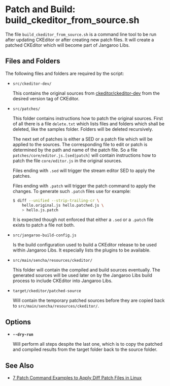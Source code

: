 # Patch and Build: build_ckeditor_from_source.sh

The file `build_ckeditor_from_source.sh` is a command line tool to be run after
updating CKEditor or after creating new patch files. It will create a patched CKEditor
which will become part of Jangaroo Libs.

## Files and Folders

The following files and folders are required by the script:

* `src/ckeditor-dev/`

    This contains the original sources from [ckeditor/ckeditor-dev](https://github.com/ckeditor/ckeditor-dev)
    from the desired version tag of CKEditor.
    
* `src/patches/`

    This folder contains instructions how to patch the original sources. First of all there
    is a file `delete.txt` which lists files and folders which shall be deleted, like the
    samples folder. Folders will be deleted recursively.
    
    The next set of patches is either a SED or a patch file which will be applied to the
    sources. The corresponding file to edit or patch is determined by the path and name
    of the patch file. So a file `patches/core/editor.js.[sed|patch]` will contain
    instructions how to patch the file `core/editor.js` in the original sources.
    
    Files ending with `.sed` will trigger the stream editor SED to apply the patches.
    
    Files ending with `.patch` will trigger the patch command to apply the changes.
    To generate such `.patch` files use for example:
    
    ```bash
    $ diff --unified --strip-trailing-cr \
        hello.original.js hello.patched.js \
        > hello.js.patch
    ```
    
    It is expected though not enforced that either a `.sed` or a `.patch` file exists
    to patch a file not both.
    
* `src/jangaroo-build-config.js`

    Is the build configuration used to build a CKEditor release to be used within
    Jangaroo Libs. It especially lists the plugins to be available.
    
* `src/main/sencha/resources/ckeditor/`

    This folder will contain the compiled and build sources eventually. The generated
    sources will be used later on by the Jangaroo Libs build process to include
    CKEditor into Jangaroo Libs.

* `target/ckeditor/patched-source`

    Will contain the temporary patched sources before they are copied back to
    `src/main/sencha/resources/ckeditor/`.

## Options

* **`--dry-run`**

    Will perform all steps despite the last one, which is to copy the patched and compiled results
    from the target folder back to the source folder.

## See Also

* [7 Patch Command Examples to Apply Diff Patch Files in Linux](http://www.thegeekstuff.com/2014/12/patch-command-examples)
